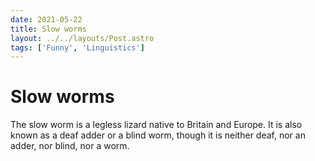 ```yaml
---
date: 2021-05-22
title: Slow worms
layout: ../../layouts/Post.astro
tags: ['Funny', 'Linguistics']
---
```


# Slow worms

The slow worm is a legless lizard native to Britain and Europe. It is also known as a deaf adder or a blind worm, though it is neither deaf, nor an adder, nor blind, nor a worm.

